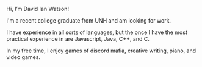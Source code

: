 Hi, I’m David Ian Watson!

I'm a recent college graduate from UNH and am looking for work.

I have experience in all sorts of languages, but the once I have the most practical experience in are Javascript, Java, C++, and C.

In my free time, I enjoy games of discord mafia, creative writing, piano, and video games.
